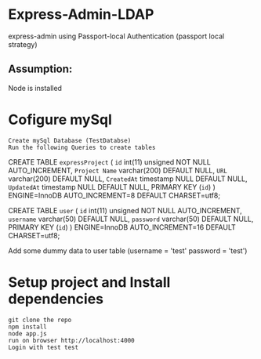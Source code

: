 # Express-Admin-LDAP
express-admin using Passport-local Authentication (passport local strategy)

## Assumption:
Node is installed

# Cofigure mySql
  ````
  Create mySql Database (TestDatabse)
  Run the following Queries to create tables
  ````

CREATE TABLE `expressProject` (
  `id` int(11) unsigned NOT NULL AUTO_INCREMENT,
  `Project Name` varchar(200) DEFAULT NULL,
  `URL` varchar(200) DEFAULT NULL,
  `CreatedAt` timestamp NULL DEFAULT NULL,
  `UpdatedAt` timestamp NULL DEFAULT NULL,
  PRIMARY KEY (`id`)
) ENGINE=InnoDB AUTO_INCREMENT=8 DEFAULT CHARSET=utf8;

CREATE TABLE `user` (
  `id` int(11) unsigned NOT NULL AUTO_INCREMENT,
  `username` varchar(50) DEFAULT NULL,
  `password` varchar(50) DEFAULT NULL,
  PRIMARY KEY (`id`)
) ENGINE=InnoDB AUTO_INCREMENT=16 DEFAULT CHARSET=utf8;

Add some dummy data to user table (username = 'test' password = 'test')

# Setup project and Install dependencies
  ````
  git clone the repo
  npm install
  node app.js
  run on browser http://localhost:4000 
  Login with test test
  ````






